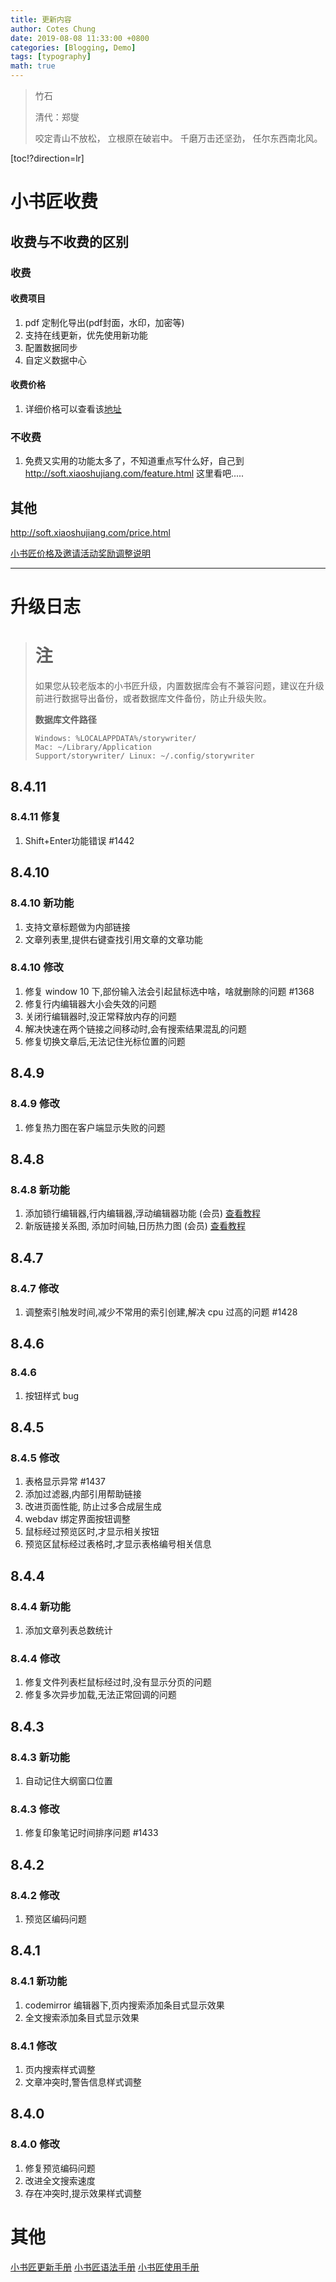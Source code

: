 ```yaml
---
title: 更新内容
author: Cotes Chung
date: 2019-08-08 11:33:00 +0800
categories: [Blogging, Demo]
tags: [typography]
math: true
---
```


> <!-- {.markdown_vertical}-->
> 竹石
> 
> 清代：郑燮
> 
> 咬定青山不放松，
> 立根原在破岩中。
> 千磨万击还坚劲，
> 任尔东西南北风。


[toc!?direction=lr]

# 小书匠收费

## 收费与不收费的区别

### 收费

#### 收费项目
1. pdf 定制化导出(pdf封面，水印，加密等)
2. 支持在线更新，优先使用新功能
3. 配置数据同步
4. 自定义数据中心

#### 收费价格

1. 详细价格可以查看该[地址](http://soft.xiaoshujiang.com/price/)
 
### 不收费

1. 免费又实用的功能太多了，不知道重点写什么好，自己到 http://soft.xiaoshujiang.com/feature.html 这里看吧.....

## 其他

http://soft.xiaoshujiang.com/price.html

[小书匠价格及邀请活动奖励调整说明](http://soft.xiaoshujiang.com/blog/price_change_plan)

___

# 升级日志


> # <i class="fas fa-exclamation-triangle"></i>注
> 如果您从较老版本的小书匠升级，内置数据库会有不兼容问题，建议在升级前进行数据导出备份，或者数据库文件备份，防止升级失败。
> 
> **数据库文件路径**
> 
> ``` 
> Windows: %LOCALAPPDATA%/storywriter/ 
> Mac: ~/Library/Application
> Support/storywriter/ Linux: ~/.config/storywriter 
> ```

<!-- {#newestUpdate}-->

## 8.4.11

### 8.4.11 修复

1. Shift+Enter功能错误 #1442

## 8.4.10

### 8.4.10 新功能

1. 支持文章标题做为内部链接
2. 文章列表里,提供右键查找引用文章的文章功能

### 8.4.10 修改

1. 修复 window 10 下,部份输入法会引起鼠标选中啥，啥就删除的问题 #1368
2. 修复行内编辑器大小会失效的问题
3. 关闭行编辑器时,没正常释放内存的问题
4. 解决快速在两个链接之间移动时,会有搜索结果混乱的问题
5. 修复切换文章后,无法记住光标位置的问题

<!--{#newestUpdateEnd}-->

## 8.4.9

### 8.4.9 修改

1. 修复热力图在客户端显示失败的问题

## 8.4.8

### 8.4.8 新功能

1. 添加锁行编辑器,行内编辑器,浮动编辑器功能 (会员) [查看教程](http://soft.xiaoshujiang.com/docs/tutorial/sub_codemirror_editor/)
2. 新版链接关系图, 添加时间轴,日历热力图 (会员) [查看教程](http://soft.xiaoshujiang.com/docs/tutorial/link_network_map/)


## 8.4.7 

### 8.4.7 修改

1. 调整索引触发时间,减少不常用的索引创建,解决 cpu 过高的问题 #1428

## 8.4.6

### 8.4.6

1. 按钮样式 bug


## 8.4.5

### 8.4.5 修改

1. 表格显示异常 #1437
2. 添加过滤器,内部引用帮助链接
3. 改进页面性能, 防止过多合成层生成
4. webdav 绑定界面按钮调整
5. 鼠标经过预览区时,才显示相关按钮
6. 预览区鼠标经过表格时,才显示表格编号相关信息

## 8.4.4

### 8.4.4 新功能

1. 添加文章列表总数统计

### 8.4.4 修改

1. 修复文件列表栏鼠标经过时,没有显示分页的问题
2. 修复多次异步加载,无法正常回调的问题


## 8.4.3

### 8.4.3 新功能

1. 自动记住大纲窗口位置

### 8.4.3 修改

1. 修复印象笔记时间排序问题 #1433


## 8.4.2

### 8.4.2 修改

1. 预览区编码问题

## 8.4.1

### 8.4.1 新功能

1. codemirror 编辑器下,页内搜索添加条目式显示效果
2. 全文搜索添加条目式显示效果


### 8.4.1 修改

1. 页内搜索样式调整
2. 文章冲突时,警告信息样式调整


## 8.4.0

### 8.4.0 修改

1. 修复预览编码问题
2. 改进全文搜索速度
3. 存在冲突时,提示效果样式调整



# 其他

[小书匠更新手册](storywriter/upgrade_log)
[小书匠语法手册](storywriter/grammar)
[小书匠使用手册](storywriter/tutorial)

